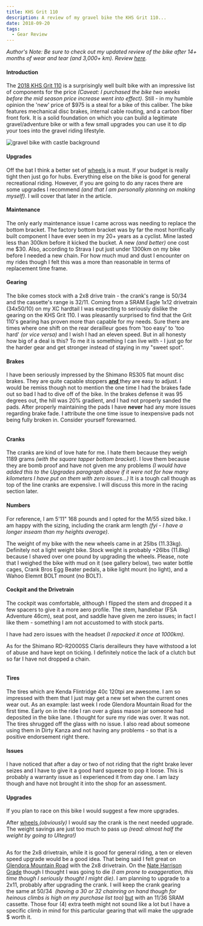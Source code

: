 ```yaml
---
title: KHS Grit 110
description: A review of my gravel bike the KHS Grit 110...
date: 2018-09-20
tags:
  - Gear Review
---
```


<p><em>Author's Note: Be sure to check out my updated review of the bike after 14+ months of wear and tear (and 3,000+ km). Review <a rel="noreferrer noopener" aria-label="here (opens in a new tab)" href="http://3.92.164.201/1x-gravel-drivetrains/" target="_blank">here</a>.</em></p>

<h4>Introduction</h4>

<p>The <a href="https://khsbicycles.com/bikes/2018-khs-models/grit-110-18/" target="_blank" rel="noopener noreferrer">2018 KHS Grit 110</a> is a surprisingly well built bike with an impressive list of components for the price <em>(Caveat: I purchased the bike two weeks before the mid season price increase went into effect)</em>. Still - in my humble opinion the 'new' price of $975 is a steal for a bike of this caliber. The bike features mechanical disc brakes, internal cable routing, and a carbon fiber front fork. It is a solid foundation on which you can build a legitimate gravel/adventure bike or with a few small upgrades you can use it to dip your toes into the gravel riding lifestyle.</p>

<img src="https://macadam-grinding-photos.s3.us-west-2.amazonaws.com/Initial+Content/Grit+110/KHS+Grit+110-Gravel+Bike-Gravel+Grinding+Bicycle-Adventure+Bike-Budget+Gravel+Bike-KHS-40c+tires-disc+brakes-castle.jpg" alt="gravel bike with castle background" class="blogImages" />

<h4>Upgrades</h4>

<p>Off the bat I think a better set of <a href="http://157.230.153.196/upgrades/" target="_blank" rel="noopener noreferrer">wheels </a>is a must. If your budget is really tight then just go for hubs. Everything else on the bike is good for general recreational riding. However, if you are going to do any races there are some upgrades I recommend <em>(and that I am personally planning on making myself)</em>. I will cover that later in the article.</p>

<h4>Maintenance&nbsp;</h4>

<p>The only early maintenance issue I came across was needing to replace the bottom bracket. The factory bottom bracket was by far the most horrifically built component I have ever seen in my 20+ years as a cyclist. Mine lasted less than 300km before it kicked the bucket. A new <em>(and better)</em> one cost me $30. Also, according to Strava I put just under 1300km on my bike before I needed a new chain. For how much mud and dust I encounter on my rides though I felt this was a more than reasonable in terms of replacement time frame.</p>

<h4>Gearing</h4>

<p>The bike comes stock with a 2x8 drive train - the crank's range is 50/34 and the cassette's range is 32/11. Coming from a SRAM Eagle 1x12 drivetrain (34x50/10) on my XC hardtail I was expecting to seriously dislike the gearing on the KHS Grit 110. I was pleasantly surprised to find that the Grit 110's gearing has proven more than capable for my needs. Sure there are times where one shift on the rear derailleur goes from 'too easy' to 'too hard' <em>(or vice versa)</em> and I wish I had an eleven speed. But in all honesty how big of a deal is this? To me it is&nbsp;something I can live with - I just go for the harder gear and get stronger instead of staying in my "sweet spot".</p>

<h4>Brakes</h4>

<p>I have been seriously impressed by the Shimano RS305 flat mount disc brakes. They are quite capable stoppers <span style="text-decoration: underline;"><strong>and</strong> </span>they are easy to adjust. I would be remiss though not to mention the one time I had the brakes fade out so bad I had to dive off of the bike. In the brakes defense it was 95 degrees out, the hill was 20% gradient, and I had not properly sanded the pads. After properly maintaining the pads I have <strong>never</strong> had any more issues regarding brake fade. I attribute the one time issue to inexpensive pads not being fully broken in. Consider yourself forewarned.</p>

<img src="" alt="" class="blogImages" />

<h4>Cranks</h4>

<p>The cranks are kind of love hate for me. I hate them because they weigh 1189 grams <em>(with the square tapper bottom bracket)</em>. I love them because they are bomb proof and have not given me any problems <em>(I would have added this to the Upgrades paragraph above if it were not for how many kilometers I have put on them with zero issues...)</em> It is a tough call though as top of the line cranks are expensive. I will discuss this more in the racing section later.</p>

<h4>Numbers</h4>

<p>For reference, I am 5'11" 168 pounds&nbsp;and I opted for the&nbsp;M/55 sized bike. I am happy with the sizing, including the crank arm&nbsp;length <em>(fyi - I have a longer inseam than my heights average)</em>.</p>

<p>The weight of my bike with the new wheels came in at 25lbs (11.33kg). Definitely not a light weight bike. Stock weight is probably +26lbs (11.8kg) because I shaved over one pound by upgrading the wheels. Please, note that I weighed the bike with mud on it (see gallery below), two water bottle cages, Crank Bros Egg Beater pedals, a bike light mount (no light), and a Wahoo Elemnt BOLT mount (no BOLT).</p>

<h4>Cockpit and the Drivetrain</h4>

<p>The cockpit was comfortable, although I flipped the stem&nbsp;and dropped it a few spacers to give it a more aero profile. The stem, handlebar (FSA Adventure 46cm), seat post, and saddle have given me zero issues; in fact I like them - something I am not accustomed to with stock parts.</p>

<p>I have had zero issues with the headset <em>(I repacked it once at 1000km).</em></p>

<p>As for the Shimano RD-R2000SS Claris derailleurs they have withstood a lot of abuse and have kept on ticking. I definitely notice the lack of a clutch but so far I have not dropped a chain.</p>

<img src="" alt="" class="blogImages" />

<h4>Tires</h4>

<p>The tires which are Kenda Flintridge 40c 120tpi are awesome. I am so impressed with them that I just may get a new set when the current ones wear out. As an example: last week I rode Glendora Mountain Road for the first time. Early on in the ride I ran over a glass mason jar someone had deposited in the bike lane. I thought for sure my ride was over. It was not. The tires shrugged off the glass with no issue. I also read about someone using them in Dirty Kanza and not having any problems - so that is a positive endorsement right there.</p>

<h4>Issues</h4>

<p>I have noticed that after a day or two of not riding that the right brake lever seizes and I have to give it a good hard squeeze to pop it loose. This is probably a warranty issue as I experienced it from day one. I am lazy though and have not brought it into the shop for an assessment.</p>

<h4>Upgrades</h4>

<p>If you plan to race on this bike I would suggest a few more upgrades. </p>

<p>After <a href="http://157.230.153.196/upgrades/" target="_blank" rel="noopener noreferrer">wheels </a><em>(obviously)</em> I would say the crank is the next needed upgrade. The weight savings are just too much to pass up <em>(read: almost half the weight by going to Ultegra!)</em></p>

<img src="" alt="" class="blogImages" />

<p>As for the 2x8 drivetrain, while it is good for general riding, a ten or eleven speed upgrade would be a good idea. That being said I felt great on <a href="http://157.230.153.196/glendora-mountain-road/" target="_blank" rel="noreferrer noopener">Glendora Mountain Road</a> with the 2x8 drivetrain. On the <a href="http://157.230.153.196/cycling-mistakes/" target="_blank" rel="noreferrer noopener">Nate Harrison Grade</a> though I thought I was going to die<em> (I am prone to exaggeration, this time though I seriously thought I might die)</em>. I am planning to upgrade to a 2x11, probably after upgrading the crank. I will keep the crank gearing the&nbsp;same at 50/34 &nbsp;<em>(having a 30 or 32 chainring on hand though for heinous climbs is high on my purchase list too)</em> <span style="text-decoration: underline;">but</span> with an 11/36 SRAM cassette. Those four (4) extra teeth might not sound like a lot but I have a specific climb in mind for this particular gearing that will make the upgrade $ worth it.</p>

